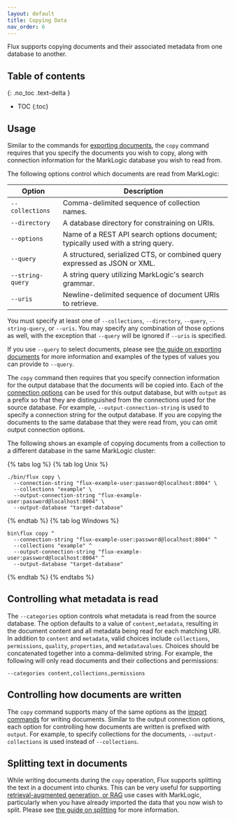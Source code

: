 ```yaml
---
layout: default
title: Copying Data
nav_order: 6
---
```


Flux supports copying documents and their associated metadata from one database to another.

## Table of contents
{: .no_toc .text-delta }

- TOC
{:toc}

## Usage

Similar to the commands for [exporting documents](export/export-documents.md), the `copy` command requires that you 
specify the documents you wish to copy, along with connection information for the MarkLogic database you wish to read
from.

The following options control which documents are read from MarkLogic:

| Option | Description | 
| --- |--- |
| `--collections` | Comma-delimited sequence of collection names. |
| `--directory` | A database directory for constraining on URIs. |
| `--options` | Name of a REST API search options document; typically used with a string query. |
| `--query` | A structured, serialized CTS, or combined query expressed as JSON or XML. |
| `--string-query` | A string query utilizing MarkLogic's search grammar. |
| `--uris` | Newline-delimited sequence of document URIs to retrieve. |

You must specify at least one of `--collections`, `--directory`, `--query`, `--string-query`, or `--uris`. You may specify any
combination of those options as well, with the exception that `--query` will be ignored if `--uris` is specified.

If you use `--query` to select documents, please see [the guide on exporting documents](export/export-documents.md) for
more information and examples of the types of values you can provide to `--query`.

The `copy` command then requires that you specify connection information for the output database that the documents
will be copied into. Each of the [connection options](common-options.md) can be used for this output database, but with
`output` as a prefix so that they are distinguished from the connections used for the source database. For example, 
`--output-connection-string` is used to specify a connection string for the output database. If you are copying the documents
to the same database that they were read from, you can omit output connection options.

The following shows an example of copying documents from a collection to a different database in the same MarkLogic 
cluster:

{% tabs log %}
{% tab log Unix %}
```
./bin/flux copy \
  --connection-string "flux-example-user:password@localhost:8004" \
  --collections "example" \
  --output-connection-string "flux-example-user:password@localhost:8004" \
  --output-database "target-database"
```
{% endtab %}
{% tab log Windows %}
```
bin\flux copy ^
  --connection-string "flux-example-user:password@localhost:8004" ^
  --collections "example" ^
  --output-connection-string "flux-example-user:password@localhost:8004" ^
  --output-database "target-database"
```
{% endtab %}
{% endtabs %}

## Controlling what metadata is read

The `--categories` option controls what metadata is read from the source database. The option defaults to a value of 
`content,metadata`, resulting in the document content and all metadata being read for each matching URI. 
In addition to `content` and `metadata`, valid choices include `collections`, `permissions`, `quality`, `properties`, 
and `metadatavalues`. Choices should be concatenated together into a comma-delimited string. For example, the 
following will only read documents and their collections and permissions:

    --categories content,collections,permissions

## Controlling how documents are written

The `copy` command supports many of the same options as the [import commands](import/common-import-features.md) for 
writing documents. Similar to the output connection options, each option for controlling how documents are written
is prefixed with `output`. For example, to specify collections for the documents, `--output-collections` is used instead
of `--collections`.

## Splitting text in documents

While writing documents during the `copy` operation, Flux supports splitting the text in a document into chunks. This
can be very useful for supporting
[retrieval-augmented generation, or RAG](https://en.wikipedia.org/wiki/Retrieval-augmented_generation) use cases with
MarkLogic, particularly when you have already imported the data that you now wish to split. 
Please see [the guide on splitting](import/splitting.md) for more information.
